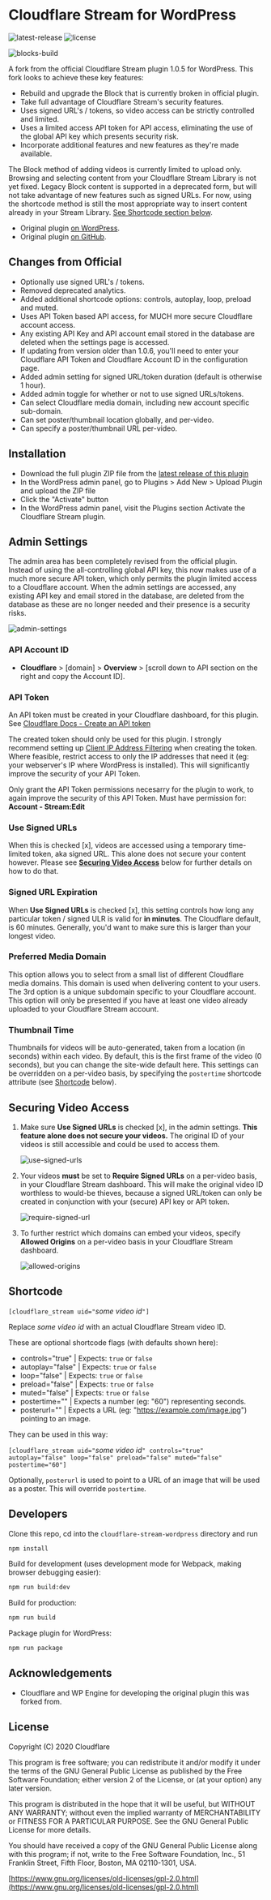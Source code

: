 # Cloudflare Stream for WordPress

![latest-release](https://badgen.net//github/release/B-Interactive/cloudflare-stream-wordpress)
![license](https://badgen.net//github/license/B-Interactive/cloudflare-stream-wordpress)

![blocks-build](https://github.com/B-Interactive/cloudflare-stream-wordpress/actions/workflows/node.js.yml/badge.svg)

A fork from the official Cloudflare Stream plugin 1.0.5 for WordPress. This fork looks to achieve these key features:

- Rebuild and upgrade the Block that is currently broken in official plugin.
- Take full advantage of Cloudflare Stream's security features.
- Uses signed URL's / tokens, so video access can be strictly controlled and limited.
- Uses a limited access API token for API access, eliminating the use of the global API key which presents security risk.
- Incorporate additional features and new features as they're made available.

The Block method of adding videos is currently limited to upload only. Browsing and selecting content from your Cloudflare Stream Library is not yet fixed. Legacy Block content is supported in a deprecated form, but will not take advantage of new features such as signed URLs.
For now, using the shortcode method is still the most appropriate way to insert content already in your Stream Library. [See Shortcode section below](#shortcode).

- Original plugin [on WordPress](https://wordpress.org/plugins/cloudflare-stream/).
- Original plugin [on GitHub](https://github.com/cloudflare/stream-wordpress).

## Changes from Official

- Optionally use signed URL's / tokens.
- Removed deprecated analytics.
- Added additional shortcode options: controls, autoplay, loop, preload and muted.
- Uses API Token based API access, for MUCH more secure Cloudflare account access.
- Any existing API Key and API account email stored in the database are deleted when the settings page is accessed.
- If updating from version older than 1.0.6, you'll need to enter your Cloudflare API Token and Cloudflare Account ID in the configuration page.
- Added admin setting for signed URL/token duration (default is otherwise 1 hour).
- Added admin toggle for whether or not to use signed URLs/tokens.
- Can select Cloudflare media domain, including new account specific sub-domain.
- Can set poster/thumbnail location globally, and per-video.
- Can specify a poster/thumbnail URL per-video.

## Installation

- Download the full plugin ZIP file from the [latest release of this plugin](https://github.com/B-Interactive/cloudflare-stream-wordpress/releases/latest)
- In the WordPress admin panel, go to Plugins > Add New > Upload Plugin and upload the ZIP file
- Click the "Activate" button
- In the WordPress admin panel, visit the Plugins section Activate the Cloudflare Stream plugin.

## Admin Settings

The admin area has been completely revised from the official plugin. Instead of using the all-controlling global API key, this now makes use of a much more secure API token, which only permits the plugin limited access to a Cloudflare account. When the admin settings are accessed, any existing API key and email stored in the database, are deleted from the database as these are no longer needed and their presence is a security risks.

![admin-settings](https://github.com/B-Interactive/cloudflare-stream-wordpress/assets/16984998/8b41a360-23d0-4230-99f0-7754ffc93c0f)

### API Account ID

- **Cloudflare** > [domain] > **Overview** > [scroll down to API section on the right and copy the Account ID].

### API Token

An API token must be created in your Cloudflare dashboard, for this plugin.
See [Cloudflare Docs - Create an API token](https://developers.cloudflare.com/fundamentals/api/get-started/create-token/)

The created token should only be used for this plugin. I strongly recommend setting up [Client IP Address Filtering](https://developers.cloudflare.com/fundamentals/api/how-to/restrict-tokens) when creating the token. Where feasible, restrict access to only the IP addresses that need it (eg: your webserver's IP where WordPress is installed).  This will significantly improve the security of your API Token.

Only grant the API Token permissions necesarry for the plugin to work, to again improve the security of this API Token.
  Must have permission for: **Account - Stream:Edit**

### Use Signed URLs

When this is checked [x], videos are accessed using a temporary time-limited token, aka signed URL. This alone does not secure your content however. Please see **[Securing Video Access](#securing-video-access)** below for further details on how to do that.

### Signed URL Expiration

When **Use Signed URLs** is checked [x], this setting controls how long any particular token / signed ULR is valid for **in minutes**. The Cloudflare default, is 60 minutes. Generally, you'd want to make sure this is larger than your longest video.

### Preferred Media Domain

This option allows you to select from a small list of different Cloudflare media domains. This domain is used when delivering content to your users. The 3rd option is a unique subdomain specific to your Cloudflare account. This option will only be presented if you have at least one video already uploaded to your Cloudflare Stream account.

### Thumbnail Time

Thumbnails for videos will be auto-generated, taken from a location (in seconds) within each video.  By default, this is the first frame of the video (0 seconds), but you can change the site-wide default here.  This settings can be overridden on a per-video basis, by specifying the `postertime` shortcode attribute (see [Shortcode](#shortcode) below).


## Securing Video Access

1. Make sure **Use Signed URLs** is checked [x], in the admin settings. **This feature alone does not secure your videos.** The original ID of your videos is still accessible and could be used to access them.
    
    ![use-signed-urls](https://user-images.githubusercontent.com/16984998/166195570-6e2ecfd4-72af-4f11-a52c-f615df470a36.png)
    
2. Your videos **must** be set to **Require Signed URLs** on a per-video basis, in your Cloudflare Stream dashboard. This will make the original video ID worthless to would-be thieves, because a signed URL/token can only be created in conjunction with your (secure) API key or API token.
    
    ![require-signed-url](https://user-images.githubusercontent.com/16984998/166195689-f52c48c6-86f4-40c5-8e96-b9f6ae5790d0.png)
    
3. To further restrict which domains can embed your videos, specify **Allowed Origins** on a per-video basis in your Cloudflare Stream dashboard.
    
    ![allowed-origins](https://user-images.githubusercontent.com/16984998/166195828-80c23260-fc02-47bb-89b1-ceb8a4217638.png)
    

## Shortcode

`[cloudflare_stream uid="`_some video id_`"]`

Replace _some video id_ with an actual Cloudflare Stream video ID.

These are optional shortcode flags (with defaults shown here):

- controls="true" | Expects: `true` or `false`
- autoplay="false" | Expects: `true` or `false`
- loop="false" | Expects: `true` or `false`
- preload="false" | Expects: `true` or `false`
- muted="false" | Expects: `true` or `false`
- postertime="" | Expects a number (eg: "60") representing seconds. 
- posterurl="" | Expects a URL (eg: "https://example.com/image.jpg") pointing to an image.

They can be used in this way:

`[cloudflare_stream uid="`_some video id_`" controls="true" autoplay="false" loop="false" preload="false" muted="false" postertime="60"]`

Optionally, `posterurl` is used to point to a URL of an image that will be used as a poster.  This will override `postertime`.

## Developers

Clone this repo, cd into the `cloudflare-stream-wordpress` directory and run

```bash
npm install
```

Build for development (uses development mode for Webpack, making browser debugging easier):

```bash
npm run build:dev
```

Build for production:

```bash
npm run build
```

Package plugin for WordPress:

```bash
npm run package
```

## Acknowledgements

- Cloudflare and WP Engine for developing the original plugin this was forked from.

## License

Copyright (C) 2020 Cloudflare

This program is free software; you can redistribute it and/or
modify it under the terms of the GNU General Public License
as published by the Free Software Foundation; either version 2
of the License, or (at your option) any later version.

This program is distributed in the hope that it will be useful,
but WITHOUT ANY WARRANTY; without even the implied warranty of
MERCHANTABILITY or FITNESS FOR A PARTICULAR PURPOSE. See the
GNU General Public License for more details.

You should have received a copy of the GNU General Public License
along with this program; if not, write to the Free Software
Foundation, Inc., 51 Franklin Street, Fifth Floor, Boston, MA 02110-1301, USA.

[https://www.gnu.org/licenses/old-licenses/gpl-2.0.html](https://www.gnu.org/licenses/old-licenses/gpl-2.0.html)
